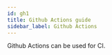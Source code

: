 ```yaml
---
id: gh1
title: Github Actions guide
sidebar_label: Github Actions
---
```


Github Actions can be used for CI.